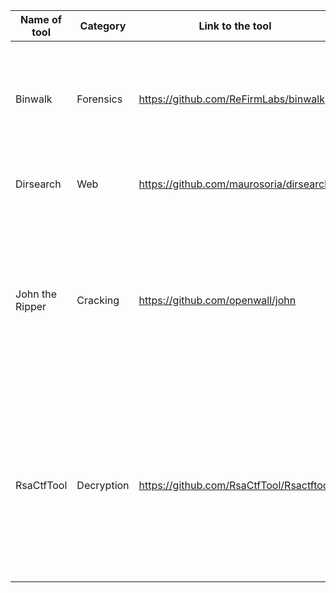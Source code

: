 |Name of tool | Category| Link to the tool | Short Discription |
|  ----   |---- |----      |----       |
| Binwalk | Forensics |https://github.com/ReFirmLabs/binwalk|  Tool for searching a given binary image for embedded files and executable code. |
| Dirsearch | Web | https://github.com/maurosoria/dirsearch | Tool for scanning a website path. |
| John the Ripper | Cracking | https://github.com/openwall/john | John the Ripper is a fast password cracker, currently available for many flavors of Unix, Windows, DOS, BeOS, and OpenVMS. |
| RsaCtfTool | Decryption | https://github.com/RsaCtfTool/Rsactftool | RSA tool for ctf – uncipher data from weak public key and try to recover private key Automatic selection of best attack for the given public key |
